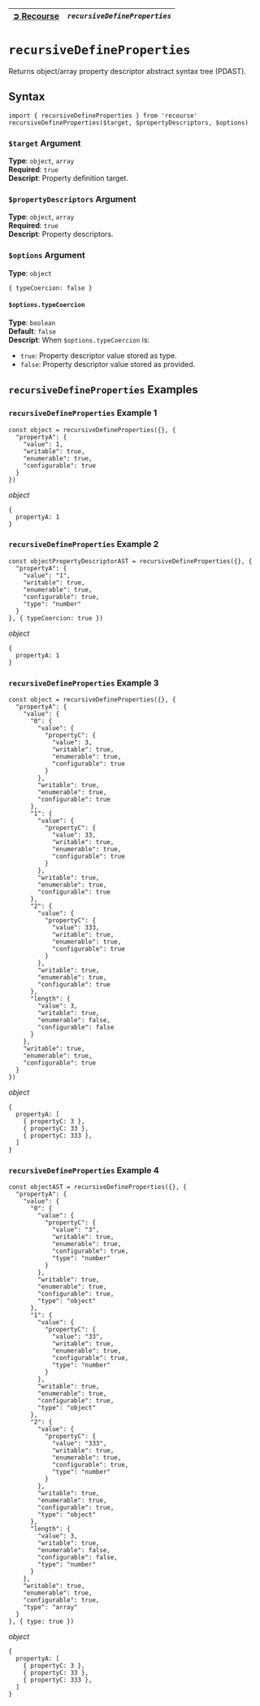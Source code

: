 | [➲ Recourse](../../README.md) | *`recursiveDefineProperties`* |
| :-- | :-- |

# `recursiveDefineProperties`
Returns object/array property descriptor abstract syntax tree (PDAST).  

## Syntax
```
import { recursiveDefineProperties } from 'recourse'
recursiveDefineProperties($target, $propertyDescriptors, $options)
```
### `$target` Argument
**Type**: `object`, `array`  
**Required**: `true`  
**Descript**: Property definition target.  
### `$propertyDescriptors` Argument
**Type**: `object`, `array`  
**Required**: `true`  
**Descript**: Property descriptors.  
### `$options` Argument
**Type**: `object`  
```
{ typeCoercion: false }
```
#### `$options.typeCoercion`
**Type**: `boolean`  
**Default**: `false`  
**Descript**: When `$options.typeCoercion` is:  
 - `true`: Property descriptor value stored as type.  
 - `false`: Property descriptor value stored as provided. 
## `recursiveDefineProperties` Examples
### `recursiveDefineProperties` Example 1
```
const object = recursiveDefineProperties({}, {
  "propertyA": {
    "value": 1,
    "writable": true,
    "enumerable": true,
    "configurable": true
  }
})
```
*object*  
```
{
  propertyA: 1
}
```
### `recursiveDefineProperties` Example 2
```
const objectPropertyDescriptorAST = recursiveDefineProperties({}, {
  "propertyA": {
    "value": "1",
    "writable": true,
    "enumerable": true,
    "configurable": true,
    "type": "number"
  }
}, { typeCoercion: true })
```
*object*  
```
{
  propertyA: 1
}
```

### `recursiveDefineProperties` Example 3
```
const object = recursiveDefineProperties({}, {
  "propertyA": {
    "value": {
      "0": {
        "value": {
          "propertyC": {
            "value": 3,
            "writable": true,
            "enumerable": true,
            "configurable": true
          }
        },
        "writable": true,
        "enumerable": true,
        "configurable": true
      },
      "1": {
        "value": {
          "propertyC": {
            "value": 33,
            "writable": true,
            "enumerable": true,
            "configurable": true
          }
        },
        "writable": true,
        "enumerable": true,
        "configurable": true
      },
      "2": {
        "value": {
          "propertyC": {
            "value": 333,
            "writable": true,
            "enumerable": true,
            "configurable": true
          }
        },
        "writable": true,
        "enumerable": true,
        "configurable": true
      },
      "length": {
        "value": 3,
        "writable": true,
        "enumerable": false,
        "configurable": false
      }
    },
    "writable": true,
    "enumerable": true,
    "configurable": true
  }
})
```
*object*  
```
{
  propertyA: [
    { propertyC: 3 },
    { propertyC: 33 },
    { propertyC: 333 },
  ]
}
```


### `recursiveDefineProperties` Example 4
```
const objectAST = recursiveDefineProperties({}, {
  "propertyA": {
    "value": {
      "0": {
        "value": {
          "propertyC": {
            "value": "3",
            "writable": true,
            "enumerable": true,
            "configurable": true,
            "type": "number"
          }
        },
        "writable": true,
        "enumerable": true,
        "configurable": true,
        "type": "object"
      },
      "1": {
        "value": {
          "propertyC": {
            "value": "33",
            "writable": true,
            "enumerable": true,
            "configurable": true,
            "type": "number"
          }
        },
        "writable": true,
        "enumerable": true,
        "configurable": true,
        "type": "object"
      },
      "2": {
        "value": {
          "propertyC": {
            "value": "333",
            "writable": true,
            "enumerable": true,
            "configurable": true,
            "type": "number"
          }
        },
        "writable": true,
        "enumerable": true,
        "configurable": true,
        "type": "object"
      },
      "length": {
        "value": 3,
        "writable": true,
        "enumerable": false,
        "configurable": false,
        "type": "number"
      }
    },
    "writable": true,
    "enumerable": true,
    "configurable": true,
    "type": "array"
  }
}, { type: true })
```
*object*  
```
{
  propertyA: [
    { propertyC: 3 },
    { propertyC: 33 },
    { propertyC: 333 },
  ]
}
```
